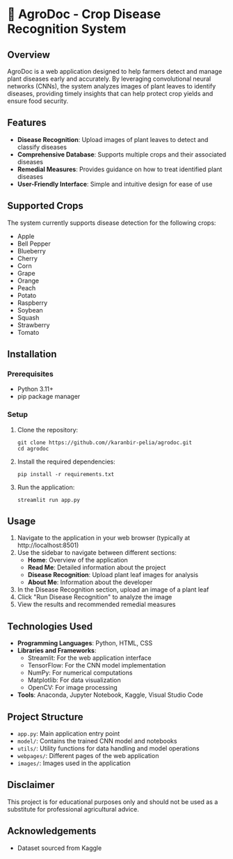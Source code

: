 # 🌱 AgroDoc - Crop Disease Recognition System

## Overview

AgroDoc is a web application designed to help farmers detect and manage plant diseases early and accurately. By leveraging convolutional neural networks (CNNs), the system analyzes images of plant leaves to identify diseases, providing timely insights that can help protect crop yields and ensure food security.

## Features

-   **Disease Recognition**: Upload images of plant leaves to detect and classify diseases
-   **Comprehensive Database**: Supports multiple crops and their associated diseases
-   **Remedial Measures**: Provides guidance on how to treat identified plant diseases
-   **User-Friendly Interface**: Simple and intuitive design for ease of use

## Supported Crops

The system currently supports disease detection for the following crops:

-   Apple
-   Bell Pepper
-   Blueberry
-   Cherry
-   Corn
-   Grape
-   Orange
-   Peach
-   Potato
-   Raspberry
-   Soybean
-   Squash
-   Strawberry
-   Tomato

## Installation

### Prerequisites

-   Python 3.11+
-   pip package manager

### Setup

1. Clone the repository:

    ```
    git clone https://github.com//karanbir-pelia/agrodoc.git
    cd agrodoc
    ```

2. Install the required dependencies:

    ```
    pip install -r requirements.txt
    ```

3. Run the application:
    ```
    streamlit run app.py
    ```

## Usage

1. Navigate to the application in your web browser (typically at http://localhost:8501)
2. Use the sidebar to navigate between different sections:
    - **Home**: Overview of the application
    - **Read Me**: Detailed information about the project
    - **Disease Recognition**: Upload plant leaf images for analysis
    - **About Me**: Information about the developer
3. In the Disease Recognition section, upload an image of a plant leaf
4. Click "Run Disease Recognition" to analyze the image
5. View the results and recommended remedial measures

## Technologies Used

-   **Programming Languages**: Python, HTML, CSS
-   **Libraries and Frameworks**:
    -   Streamlit: For the web application interface
    -   TensorFlow: For the CNN model implementation
    -   NumPy: For numerical computations
    -   Matplotlib: For data visualization
    -   OpenCV: For image processing
-   **Tools**: Anaconda, Jupyter Notebook, Kaggle, Visual Studio Code

## Project Structure

-   `app.py`: Main application entry point
-   `model/`: Contains the trained CNN model and notebooks
-   `utils/`: Utility functions for data handling and model operations
-   `webpages/`: Different pages of the web application
-   `images/`: Images used in the application

## Disclaimer

This project is for educational purposes only and should not be used as a substitute for professional agricultural advice.

## Acknowledgements

-   Dataset sourced from Kaggle
